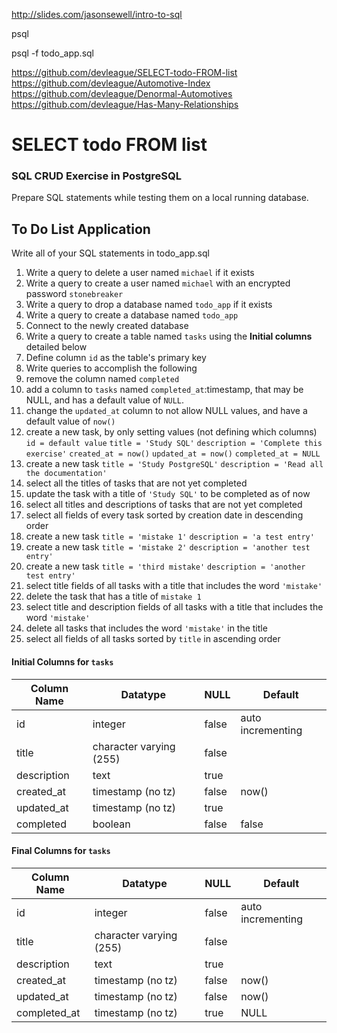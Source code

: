 http://slides.com/jasonsewell/intro-to-sql

psql

psql -f todo_app.sql

https://github.com/devleague/SELECT-todo-FROM-list
https://github.com/devleague/Automotive-Index
https://github.com/devleague/Denormal-Automotives
https://github.com/devleague/Has-Many-Relationships

# SELECT todo FROM list

### SQL CRUD Exercise in PostgreSQL

Prepare SQL statements while testing them on a local running database.

## To Do List Application

Write all of your SQL statements in todo_app.sql

1. Write a query to delete a user named `michael` if it exists
1. Write a query to create a user named `michael` with an encrypted password `stonebreaker`
1. Write a query to drop a database named `todo_app` if it exists
1. Write a query to create a database named `todo_app`
1. Connect to the newly created database
1. Write a query to create a table named `tasks` using the **Initial columns** detailed below
1. Define column `id` as the table's primary key
1. Write queries to accomplish the following
  1. remove the column named `completed`
  1. add a column to `tasks` named `completed_at`:timestamp, that may be NULL, and has a default value of `NULL`.
  1. change the `updated_at` column to not allow NULL values, and have a default value of `now()`
  1. create a new task, by only setting values (not defining which columns)
  `id = default value`
  `title = 'Study SQL'`
  `description = 'Complete this exercise'`
  `created_at = now()`
  `updated_at = now()`
  `completed_at = NULL`
  1. create a new task
  `title = 'Study PostgreSQL'`
  `description = 'Read all the documentation'`
  1. select all the titles of tasks that are not yet completed
  1. update the task with a title of `'Study SQL'` to be completed as of now
  1. select all titles and descriptions of tasks that are not yet completed
  1. select all fields of every task sorted by creation date in descending order
  1. create a new task
  `title = 'mistake 1'`
  `description = 'a test entry'`
  1. create a new task
  `title = 'mistake 2'`
  `description = 'another test entry'`
  1. create a new task
  `title = 'third mistake'`
  `description = 'another test entry'`
  1. select title fields of all tasks with a title that includes the word `'mistake'`
  1. delete the task that has a title of `mistake 1`
  1. select title and description fields of all tasks with a title that includes the word `'mistake'`
  1. delete all tasks that includes the word `'mistake'` in the title
  1. select all fields of all tasks sorted by `title` in ascending order

#### Initial Columns for `tasks`

| Column Name  | Datatype                | NULL  | Default           |
|--------------|-------------------------|-------|-------------------|
| id           | integer                 | false | auto incrementing |
| title        | character varying (255) | false |                   |
| description  | text                    | true  |                   |
| created_at   | timestamp (no tz)       | false | now()             |
| updated_at   | timestamp (no tz)       | true  |                   |
| completed    | boolean                 | false | false             |


#### Final Columns for `tasks`

| Column Name  | Datatype                | NULL  | Default           |
|--------------|-------------------------|-------|-------------------|
| id           | integer                 | false | auto incrementing |
| title        | character varying (255) | false |                   |
| description  | text                    | true  |                   |
| created_at   | timestamp (no tz)       | false | now()             |
| updated_at   | timestamp (no tz)       | false | now()             |
| completed_at | timestamp (no tz)       | true  | NULL              |
